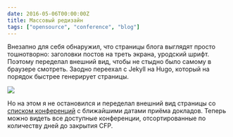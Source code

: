 ```yaml
---
date: 2016-05-06T00:00:00Z
title: Массовый редизайн
tags: ["opensource", "conference", "blog"]
---
```


Внезапно для себя обнаружил, что страницы блога выглядят просто тошнотворно:
заголовки постов на треть экрана, уродский шрифт. Поэтому переделал внешний вид,
чтобы не стыдно было самому в браузере смотреть. Заодно переехал с Jekyll на Hugo,
который на порядок быстрее генерирует страницы.

<img src="/images/new-design-of-the-blog.png">

Но на этом я не остановился и переделал внешний вид страницы со [списком
конференций](https://bronevichok.ru/ose/) с ближайшими датами приёма докладов.
Теперь можно видеть все доступные конференции, отсортированные по количеству
дней до закрытия CFP.
